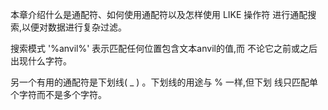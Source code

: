 本章介绍什么是通配符、如何使用通配符以及怎样使用 LIKE 操作符
进行通配搜索,以便对数据进行复杂过滤。

搜索模式 '%anvil%' 表示匹配任何位置包含文本anvil的值,而
不论它之前或之后出现什么字符。

另一个有用的通配符是下划线( _ )
。下划线的用途与 % 一样,但下划
线只匹配单个字符而不是多个字符。